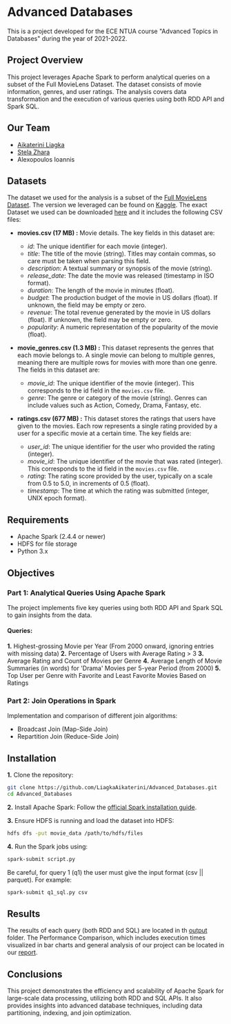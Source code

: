 # Advanced Databases
This is a project developed for the ECE NTUA course "Advanced Topics in Databases" during the year of 2021-2022. 

## Project Overview
This project leverages Apache Spark to perform analytical queries on a subset of the Full MovieLens Dataset. The dataset consists of movie information, genres, and user ratings. The analysis covers data transformation and the execution of various queries using both RDD API and Spark SQL.

## Our Team
- [Aikaterini Liagka](https://github.com/LiagkaAikaterini)
- [Stela Zhara](https://github.com/stelazr)
- Alexopoulos Ioannis

## Datasets
The dataset we used for the analysis is a subset of the [Full MovieLens Dataset](https://grouplens.org/datasets/movielens/latest/). The version we leveraged can be found on [Kaggle](https://www.kaggle.com/datasets/rounakbanik/the-movies-dataset). The exact Dataset we used can be downloaded [here](http://www.cslab.ntua.gr/courses/atds/movie_data.tar.gz) and it includes the following CSV files:

- **movies.csv (17 MB) :** Movie details. The key fields in this dataset are:
    - _id_: The unique identifier for each movie (integer).
    - _title_: The title of the movie (string). Titles may contain commas, so care must be taken when parsing this field.
    - _description_: A textual summary or synopsis of the movie (string).
    - _release_date_: The date the movie was released (timestamp in ISO format).
    - _duration_: The length of the movie in minutes (float).
    - _budget_: The production budget of the movie in US dollars (float). If unknown, the field may be empty or zero.
    - _revenue_: The total revenue generated by the movie in US dollars (float). If unknown, the field may be empty or zero.
    - _popularity_: A numeric representation of the popularity of the movie (float).

- **movie_genres.csv (1.3 MB) :** This dataset represents the genres that each movie belongs to. A single movie can belong to multiple genres, meaning there are multiple rows for movies with more than one genre. The fields in this dataset are:
  - _movie_id_: The unique identifier of the movie (integer). This corresponds to the id field in the `movies.csv` file.
  - _genre_: The genre or category of the movie (string). Genres can include values such as Action, Comedy, Drama, Fantasy, etc.
    
- **ratings.csv (677 MB) :** This dataset stores the ratings that users have given to the movies. Each row represents a single rating provided by a user for a specific movie at a certain time. The key fields are:
    - _user_id_: The unique identifier for the user who provided the rating (integer).
    - _movie_id_: The unique identifier of the movie that was rated (integer). This corresponds to the id field in the `movies.csv` file.
    - _rating_: The rating score provided by the user, typically on a scale from 0.5 to 5.0, in increments of 0.5 (float).
    - _timestamp_: The time at which the rating was submitted (integer, UNIX epoch format).

## Requirements
- Apache Spark (2.4.4 or newer)
- HDFS for file storage
- Python 3.x

## Objectives
### Part 1: Analytical Queries Using Apache Spark
The project implements five key queries using both RDD API and Spark SQL to gain insights from the data.

#### Queries:
**1.** Highest-grossing Movie per Year (From 2000 onward, ignoring entries with missing data)
**2.** Percentage of Users with Average Rating > 3
**3.** Average Rating and Count of Movies per Genre
**4.** Average Length of Movie Summaries (in words) for 'Drama' Movies per 5-year Period (from 2000)
**5.** Top User per Genre with Favorite and Least Favorite Movies Based on Ratings

### Part 2: Join Operations in Spark
Implementation and comparison of different join algorithms:

- Broadcast Join (Map-Side Join)
- Repartition Join (Reduce-Side Join)

## Installation
**1.** Clone the repository:

``` bash
git clone https://github.com/LiagkaAikaterini/Advanced_Databases.git
cd Advanced_Databases
```
**2.** Install Apache Spark: Follow the [official Spark installation guide](https://spark.apache.org/docs/latest/).

**3.** Ensure HDFS is running and load the dataset into HDFS:
```bash
hdfs dfs -put movie_data /path/to/hdfs/files
```

**4.** Run the Spark jobs using:
```bash
spark-submit script.py
```
Be careful, for query 1 (q1) the user must give the input format (csv || parquet). For example:
```bash
spark-submit q1_sql.py csv
```

## Results
The results of each query (both RDD and SQL) are located in th [output](output) folder. The Performance Comparison, which includes execution times visualized in bar charts and general analysis of our project can be located in our [report](report.pdf).

## Conclusions
This project demonstrates the efficiency and scalability of Apache Spark for large-scale data processing, utilizing both RDD and SQL APIs. It also provides insights into advanced database techniques, including data partitioning, indexing, and join optimization.
